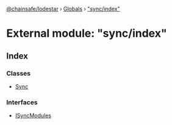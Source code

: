 [@chainsafe/lodestar](../README.md) › [Globals](../globals.md) › ["sync/index"](_sync_index_.md)

# External module: "sync/index"

## Index

### Classes

* [Sync](../classes/_sync_index_.sync.md)

### Interfaces

* [ISyncModules](../interfaces/_sync_index_.isyncmodules.md)
